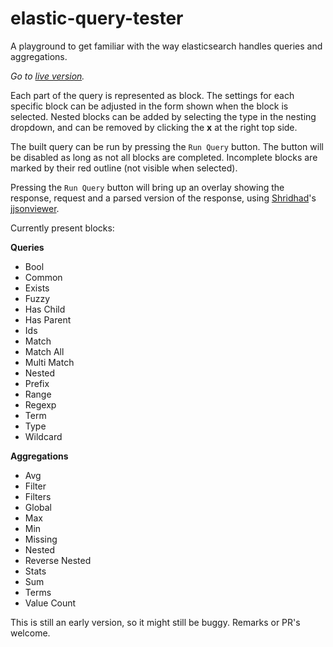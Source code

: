 # elastic-query-tester

A playground to get familiar with the way elasticsearch handles queries and aggregations.

*Go to [live version](http://brechtbonte.github.io/elastic-query-tester/).*

Each part of the query is represented as block.
The settings for each specific block can be adjusted in the form shown when the block is selected.
Nested blocks can be added by selecting the type in the nesting dropdown, and can be removed by clicking the **x** at the right top side.

The built query can be run by pressing the `Run Query` button. The button will be disabled as long as not all blocks are completed. Incomplete blocks are marked by their red outline (not visible when selected).

Pressing the `Run Query` button will bring up an overlay showing the response, request and a parsed version of the response, using [Shridhad](http://www.jqueryscript.net/plus/search.php?keyword=Shridhad)'s [jjsonviewer](http://www.jqueryscript.net/other/Lightweight-jQuery-Plugin-For-JSON-Beautifier-Viewer-jjsonviewer.html).


Currently present blocks:

**Queries**
- Bool
- Common
- Exists
- Fuzzy
- Has Child
- Has Parent
- Ids
- Match
- Match All
- Multi Match
- Nested
- Prefix
- Range
- Regexp
- Term
- Type
- Wildcard

**Aggregations**
- Avg
- Filter
- Filters
- Global
- Max
- Min
- Missing
- Nested
- Reverse Nested
- Stats
- Sum
- Terms
- Value Count

This is still an early version, so it might still be buggy. Remarks or PR's welcome.

